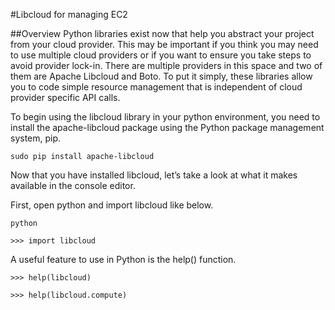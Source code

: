#Libcloud for managing EC2

##Overview
Python libraries exist now that help you abstract your project from your cloud 
provider. This may be important if you think you may need to use multiple cloud 
providers or if you want to ensure you take steps to avoid provider lock-in. 
There are multiple providers in this space and two of them are Apache Libcloud 
and Boto. To put it simply, these libraries allow you to code simple resource 
management that is independent of cloud provider specific API calls. 

To begin using the libcloud library in your python environment, you need to install the apache-libcloud package using the Python package management system, pip.

`sudo pip install apache-libcloud`

Now that you have installed libcloud, let’s take a look at what it makes available in the console editor.

First, open python and import libcloud like below.

`python`

`>>> import libcloud`

A useful feature to use in Python is the help() function.

`>>> help(libcloud)`

`>>> help(libcloud.compute)`


